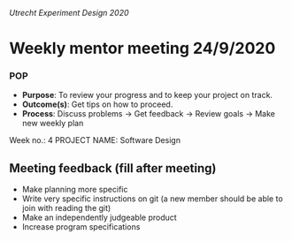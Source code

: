 *Utrecht Experiment Design 2020*

# Weekly mentor meeting 24/9/2020

### POP

+ **Purpose**: To review your progress and to keep your project on track.
+ **Outcome(s)**: Get tips on how to proceed.
+ **Process**: Discuss problems → Get feedback → Review goals → Make new weekly plan

Week no.: 4
PROJECT NAME: Software Design 



## Meeting feedback (fill after meeting)

+ Make planning more specific
+ Write very specific instructions on git (a new member should be able to join with reading the git)
+ Make an independently judgeable product
+ Increase program specifications
